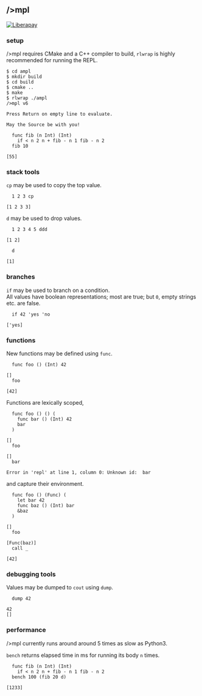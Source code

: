 ## />mpl

[![Liberapay](https://liberapay.com/assets/widgets/donate.svg)](https://liberapay.com/andreas7/donate)

### setup
/>mpl requires CMake and a C++ compiler to build, `rlwrap` is highly recommended for running the REPL.

```
$ cd ampl
$ mkdir build
$ cd build
$ cmake ..
$ make
$ rlwrap ./ampl
/>mpl v6

Press Return on empty line to evaluate.

May the Source be with you!

  func fib (n Int) (Int) 
    if < n 2 n + fib - n 1 fib - n 2
  fib 10
  
[55]
```

### stack tools
`cp` may be used to copy the top value.

```
  1 2 3 cp

[1 2 3 3]
```

`d` may be used to drop values.

```
  1 2 3 4 5 ddd

[1 2]

  d

[1]
```

### branches
`if` may be used to branch on a condition.<br/>
All values have boolean representations; most are true; but `0`, empty strings etc. are false.

```
  if 42 'yes 'no

['yes]
```

### functions
New functions may be defined using `func`.

```
  func foo () (Int) 42

[]
  foo

[42]
```

Functions are lexically scoped,

```
  func foo () () (
    func bar () (Int) 42
    bar
  )

[]
  foo

[]
  bar

Error in 'repl' at line 1, column 0: Unknown id:  bar
```

and capture their environment.

```
  func foo () (Func) (
    let bar 42
    func baz () (Int) bar
    &baz
  )

[]
  foo

[Func(baz)]
  call _

[42]
```

### debugging tools
Values may be dumped to `cout` using `dump`.

```
  dump 42

42
[]
```

### performance
/>mpl currently runs around around 5 times as slow as Python3.<br/>

`bench` returns elapsed time in ms for running its body `n` times.

```
  func fib (n Int) (Int)
    if < n 2 n + fib - n 1 fib - n 2
  bench 100 (fib 20 d)

[1233]
```
